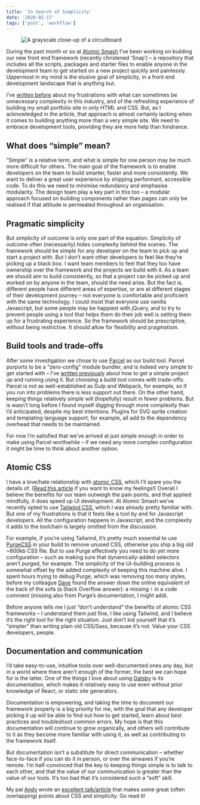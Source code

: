 ```yaml
---
title: 'In Search of Simplicity'
date: '2020-02-17'
tags: ['post', 'workflow']
---
```


<figure>
  <img src="in-search-of-simplicity.jpg" alt="A grayscale close-up of a circuitboard">
</figure>

During the past month or so at [Atomic Smash](https://www.atomicsmash.co.uk/) I’ve been working on building our new front end framework (recently christened ‘Snap’) – a repository that includes all the scripts, packages and starter files to enable anyone in the development team to get started on a new project quickly and painlessly. Uppermost in my mind is the elusive goal of simplicity, in a front end development landscape that is anything but.

I’ve [written before](/building-a-dependency-free-site) about my frustrations with what can sometimes be unnecessary complexity in this industry, and of the refreshing experience of building my small portfolio site in only HTML and CSS. But, as I acknowledged in the article, that approach is almost certainly lacking when it comes to building anything more than a very simple site. We need to embrace development tools, providing they are more help than hindrance.

## What does “simple” mean?

“Simple” is a relative term, and what is simple for one person may be much more difficult for others. The main goal of the framework is to enable developers on the team to build smarter, faster and more consistently. We want to deliver a great user experience by shipping performant, accessible code. To do this we need to minimise redundancy and emphasise modularity. The design team play a key part in this too – a modular approach focused on building components rather than pages can only be realised if that attitude is permeated throughout an organisation.

## Pragmatic simplicity

But simplicity of outcome is only one part of the equation. Simplicity of outcome often (necessarily) hides complexity behind the scenes. The framework should be simple for any developer on the team to pick up and start a project with. But I don’t want other developers to feel like they’re picking up a black box. I want team members to feel that they too have ownership over the framework and the projects we build with it. As a team we should aim to build consistently, so that a project can be picked up and worked on by anyone in the team, should the need arise. But the fact is, different people have different areas of expertise, or are at different stages of their development journey – not everyone is comfortable and proficient with the same technology. I could insist that everyone use vanilla Javascript, but some people may be happiest with jQuery, and to try to prevent people using a tool that helps them do their job well is setting them up for a frustrating experience. So the framework should be prescriptive, without being restrictive. It should allow for flexibility and pragmatism.

## Build tools and trade-offs

After some investigation we chose to use [Parcel](https://parceljs.org) as our build tool. Parcel purports to be a “zero-config” module bundler, and is indeed very simple to get started with – I’ve [written previously](/a-modern-front-end-workflow-part-2) about how to get a simple project up and running using it. But choosing a build tool comes with trade-offs: Parcel is not as well-established as Gulp and Webpack, for example, so if you run into problems there is less support out there. On the other hand, keeping things relatively simple will (hopefully) result in fewer problems. But is wasn’t long before I found myself digging through more complexity than I’d anticipated, despite my best intentions. Plugins for SVG sprite creation and templating language support, for example, all add to the dependency overhead that needs to be maintained.

For now I’m satisfied that we’ve arrived at _just_ simple enough in order to make using Parcel worthwhile – if we need any more complex configuration it might be time to think about another option.

## Atomic CSS

I have a love/hate relationship with [atomic CSS](https://css-tricks.com/growing-popularity-atomic-css/), which I’ll spare you the details of. ([Read this article](/a-year-of-utility-classes) if you want to know my feelings!) Overall I believe the benefits for our team outweigh the pain points, and that applied mindfully, it does speed up UI development. At Atomic Smash we’ve recently opted to use [Tailwind CSS](https://tailwindcss.com/), which I was already pretty familiar with. But one of my frustrations is that it feels like a tool by and for Javascript developers. All the configuration happens in Javascript, and the complexity it adds to the toolchain is largely omitted from the discussion.

For example, if you’re using Tailwind, it’s pretty much essential to use [PurgeCSS](https://purgecss.com/) in your build to remove unused CSS, otherwise you ship a big old ~800kb CSS file. But to use Purge effectively you need to do yet more configuration – such as making sure that dynamically-added selectors aren’t purged, for example. The simplicity of the UI-building process is somewhat offset by the added complexity of keeping this machine alive. I spent hours trying to debug Purge, which was removing too many styles, before my colleague [Dave](https://twitter.com/david_darke) found the answer down the online equivalent of the back of the sofa (a Stack Overflow answer): a missing `!` in a code comment (missing also from Purge’s documentation, I might add).

Before anyone tells me I just “don’t understand” the benefits of atomic CSS frameworks – I understand them just fine, I like using Tailwind, and I believe it’s the right tool for the right situation. Just don’t kid yourself that it’s “simpler” than writing plain old CSS/Sass, because it’s not. Value your CSS developers, people.

## Documentation and communication

I’d take easy-to-use, intuitive tools over well-documented ones any day, but in a world where there aren’t enough of the former, the best we can hope for is the latter. One of the things I love about using [Gatsby](https://www.gatsbyjs.org/) is its documentation, which makes it relatively easy to use even without prior knowledge of React, or static site generators.

Documentation is empowering, and taking the time to document our framework properly is a big priority for me, with the goal that any developer picking it up will be able to find out how to get started, learn about best practices and troubleshoot common errors. My hope is that this documentation will continue to grow organically, and others will contribute to it as they become more familiar with using it, as well as contributing to the framework itself.

But documentation isn’t a substitute for direct communication – whether face-to-face if you can do it in person, or over the airwaves if you’re remote. I’m half-convinced that the key to keeping things simple is to talk to each other, and that the value of our communication is greater than the value of our tools. It’s too bad that it’s considered such a “soft” skill.

<aside>My pal <a href="https://twitter.com/hankchizljaw">Andy</a> wrote an <a href="https://hankchizljaw.com/wrote/keeping-it-simple-with-css-that-scales/">excellent talk/article</a> that makes some great (often overlapping) points about CSS and simplicity. Go read it!</aside>
